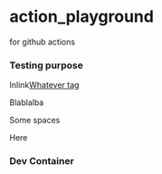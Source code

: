 # action_playground
for github actions

### Testing purpose

Inlink[Whatever tag](#dev-container)

Blablalba

Some spaces

Here

### Dev Container
